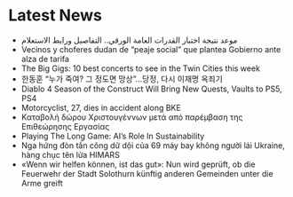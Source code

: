 # Latest News
-  موعد نتيجة اختبار القدرات العامة الورقي.. التفاصيل ورابط الاستعلام
-  Vecinos y choferes dudan de “peaje social” que plantea Gobierno ante alza de tarifa
-  The Big Gigs: 10 best concerts to see in the Twin Cities this week
-  한동훈 “누가 죽여? 그 정도면 망상”…당정, 다시 이재명 옥죄기
-  Diablo 4 Season of the Construct Will Bring New Quests, Vaults to PS5, PS4
-  Motorcyclist, 27, dies in accident along BKE
-  Καταβολή δώρου Χριστουγέννων μετά από παρέμβαση της Επιθεώρησης Εργασίας
-  Playing The Long Game: AI’s Role In Sustainability
-  Nga hứng đòn tấn công dữ dội của 69 máy bay không người lái Ukraine, hàng chục tên lửa HIMARS
-  «Wenn wir helfen können, ist das gut»: Nun wird geprüft, ob die Feuerwehr der Stadt Solothurn künftig anderen Gemeinden unter die Arme greift
